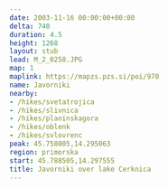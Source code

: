 ```yaml
---
date: 2003-11-16 00:00:00+00:00
delta: 740
duration: 4.5
height: 1268
layout: stub
lead: M_2_0258.JPG
map: 1
maplink: https://mapzs.pzs.si/poi/970
name: Javorniki
nearby:
- /hikes/svetatrojica
- /hikes/slivnica
- /hikes/planinskagora
- /hikes/oblenk
- /hikes/svlovrenc
peak: 45.758005,14.295063
region: primorska
start: 45.788505,14.297555
title: Javorniki over lake Cerknica
---
```

